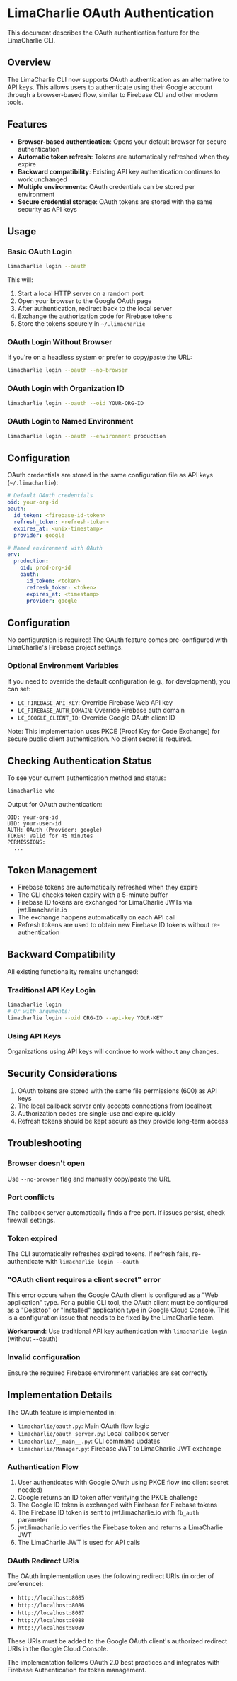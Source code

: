 # LimaCharlie OAuth Authentication

This document describes the OAuth authentication feature for the LimaCharlie CLI.

## Overview

The LimaCharlie CLI now supports OAuth authentication as an alternative to API keys. This allows users to authenticate using their Google account through a browser-based flow, similar to Firebase CLI and other modern tools.

## Features

- **Browser-based authentication**: Opens your default browser for secure authentication
- **Automatic token refresh**: Tokens are automatically refreshed when they expire
- **Backward compatibility**: Existing API key authentication continues to work unchanged
- **Multiple environments**: OAuth credentials can be stored per environment
- **Secure credential storage**: OAuth tokens are stored with the same security as API keys

## Usage

### Basic OAuth Login

```bash
limacharlie login --oauth
```

This will:
1. Start a local HTTP server on a random port
2. Open your browser to the Google OAuth page
3. After authentication, redirect back to the local server
4. Exchange the authorization code for Firebase tokens
5. Store the tokens securely in `~/.limacharlie`

### OAuth Login Without Browser

If you're on a headless system or prefer to copy/paste the URL:

```bash
limacharlie login --oauth --no-browser
```

### OAuth Login with Organization ID

```bash
limacharlie login --oauth --oid YOUR-ORG-ID
```

### OAuth Login to Named Environment

```bash
limacharlie login --oauth --environment production
```

## Configuration

OAuth credentials are stored in the same configuration file as API keys (`~/.limacharlie`):

```yaml
# Default OAuth credentials
oid: your-org-id
oauth:
  id_token: <firebase-id-token>
  refresh_token: <refresh-token>
  expires_at: <unix-timestamp>
  provider: google

# Named environment with OAuth
env:
  production:
    oid: prod-org-id
    oauth:
      id_token: <token>
      refresh_token: <token>
      expires_at: <timestamp>
      provider: google
```

## Configuration

No configuration is required! The OAuth feature comes pre-configured with LimaCharlie's Firebase project settings.

### Optional Environment Variables

If you need to override the default configuration (e.g., for development), you can set:

- `LC_FIREBASE_API_KEY`: Override Firebase Web API key
- `LC_FIREBASE_AUTH_DOMAIN`: Override Firebase auth domain
- `LC_GOOGLE_CLIENT_ID`: Override Google OAuth client ID

Note: This implementation uses PKCE (Proof Key for Code Exchange) for secure public client authentication. No client secret is required.

## Checking Authentication Status

To see your current authentication method and status:

```bash
limacharlie who
```

Output for OAuth authentication:
```
OID: your-org-id
UID: your-user-id
AUTH: OAuth (Provider: google)
TOKEN: Valid for 45 minutes
PERMISSIONS:
  ...
```

## Token Management

- Firebase tokens are automatically refreshed when they expire
- The CLI checks token expiry with a 5-minute buffer
- Firebase ID tokens are exchanged for LimaCharlie JWTs via jwt.limacharlie.io
- The exchange happens automatically on each API call
- Refresh tokens are used to obtain new Firebase ID tokens without re-authentication

## Backward Compatibility

All existing functionality remains unchanged:

### Traditional API Key Login
```bash
limacharlie login
# Or with arguments:
limacharlie login --oid ORG-ID --api-key YOUR-KEY
```

### Using API Keys
Organizations using API keys will continue to work without any changes.

## Security Considerations

1. OAuth tokens are stored with the same file permissions (600) as API keys
2. The local callback server only accepts connections from localhost
3. Authorization codes are single-use and expire quickly
4. Refresh tokens should be kept secure as they provide long-term access

## Troubleshooting

### Browser doesn't open
Use `--no-browser` flag and manually copy/paste the URL

### Port conflicts
The callback server automatically finds a free port. If issues persist, check firewall settings.

### Token expired
The CLI automatically refreshes expired tokens. If refresh fails, re-authenticate with `limacharlie login --oauth`

### "OAuth client requires a client secret" error
This error occurs when the Google OAuth client is configured as a "Web application" type. For a public CLI tool, the OAuth client must be configured as a "Desktop" or "Installed" application type in Google Cloud Console. This is a configuration issue that needs to be fixed by the LimaCharlie team.

**Workaround**: Use traditional API key authentication with `limacharlie login` (without --oauth)

### Invalid configuration
Ensure the required Firebase environment variables are set correctly

## Implementation Details

The OAuth feature is implemented in:
- `limacharlie/oauth.py`: Main OAuth flow logic
- `limacharlie/oauth_server.py`: Local callback server
- `limacharlie/__main__.py`: CLI command updates
- `limacharlie/Manager.py`: Firebase JWT to LimaCharlie JWT exchange

### Authentication Flow
1. User authenticates with Google OAuth using PKCE flow (no client secret needed)
2. Google returns an ID token after verifying the PKCE challenge
3. The Google ID token is exchanged with Firebase for Firebase tokens
4. The Firebase ID token is sent to jwt.limacharlie.io with `fb_auth` parameter
5. jwt.limacharlie.io verifies the Firebase token and returns a LimaCharlie JWT
6. The LimaCharlie JWT is used for API calls

### OAuth Redirect URIs
The OAuth implementation uses the following redirect URIs (in order of preference):
- `http://localhost:8085`
- `http://localhost:8086`
- `http://localhost:8087`
- `http://localhost:8088`
- `http://localhost:8089`

These URIs must be added to the Google OAuth client's authorized redirect URIs in the Google Cloud Console.

The implementation follows OAuth 2.0 best practices and integrates with Firebase Authentication for token management.